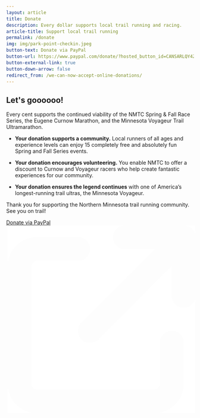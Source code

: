 ```yaml
---
layout: article
title: Donate
description: Every dollar supports local trail running and racing.
article-title: Support local trail running
permalink: /donate
img: img/park-point-checkin.jpeg
button-text: Donate via PayPal
button-url: https://www.paypal.com/donate/?hosted_button_id=CANSARLQY4Z7G
button-external-link: true
button-down-arrow: false
redirect_from: /we-can-now-accept-online-donations/
---
```


## Let's goooooo!

Every cent supports the continued viability of the NMTC Spring & Fall Race Series, the Eugene Curnow Marathon, and the Minnesota Voyageur Trail Ultramarathon.

* **Your donation supports a community.** Local runners of all ages and experience levels can enjoy 15 completely free and absolutely fun Spring and Fall Series events.

* **Your donation encourages volunteering.** You enable NMTC to offer a discount to Curnow and Voyageur racers who help create fantastic experiences for our community.

* **Your donation ensures the legend continues** with one of America’s longest-running trail ultras, the Minnesota Voyageur.

Thank you for supporting the Northern Minnesota trail running community. See you on trail!

<div id="donate-via-paypal" class="container" style="display:flex;padding-bottom:1em;">
  <a href="https://www.paypal.com/donate/?hosted_button_id=CANSARLQY4Z7G" style="margin: 0 auto;" target="_blank">
    <div class="button">Donate via PayPal<img class="arrow-blank" src="/assets/icons/arrow-up-right-from-square-light.svg" alt="" style="padding-left: 0.25em;"></div>
  </a>
</div>

